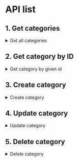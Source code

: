 # API list

## 1. Get categories

<details>
<summary>Get all categories</summary>
<br>

## Get categories

- **Description** : This API is used to get categories.
- **Request type** : query
- **Request body sample**:

  - **Request body**

    ```
    query Categories($businessId: String!) {
        categories(businessId: $businessId) {
            id
            name
            parent_id
        }
    }
    ```

- **Response**:

```json
{
  "data": {
    "categories": [
      {
        "id": 1,
        "name": "category1",
        "parent_id": 0
      },
      {
        "id": 2,
        "name": "category2",
        "parent_id": 1
      }
    ]
  }
}
```

</details>

## 2. Get category by ID

<details>
<summary>Get category by given id</summary>
<br>

## Get category by ID

- **Description** : This API is used to get category by given id.
- **Request type** : query
- **Request body sample**:

  - **Request body**

    ```
    query Category($id: String!) {
        category(id: $id) {
            id
            name
            parent_id
        }
    }
    ```

  - **Add variable like below**

    ```
    {
      "id": "1",
    }
    ```

- **Response**:

```json
{
  "data": {
    "category": {
      "id": 1,
      "name": "category1",
      "parent_id": 0
    }
  }
}
```

</details>

## 3. Create category

<details>
<summary>Create category</summary>
<br>

## Create category

- **Description** : This API is used to create category.
- **Request type** : mutation
- **Request body sample**:

  - **Request body**

    ```
    mutation CreateCategory($data: CategoryInput!) {
        createCategory(data: $data) {
            id
            name
            parent_id
        }
    }
    ```

  - **Add variables like below**

    ```
    {
    "data": {
            "name" : "name",
            "parent_id" : "id of parent category or 0",
            "business_id": "business id"
        },
    }
    ```

- **Response**:

```json
{
  "data": {
    "createCategory": {
      "id": 1,
      "name": "categoryName",
      "parent_id": 0
    }
  }
}
```

</details>

## 4. Update category

<details>
<summary>Update category</summary>
<br>

## Update category

- **Description** : This API is used to update category.
- **Request type** : mutation
- **Request body sample**:

  - **Request body**

    ```
    mutation UpdateCategory($id: String!, $data: CategoryInput!) {
        updateCategory(id: $id, data: $data) {
            id
            name
            parent_id
        }
    }
    ```

  - **Add variables like below**

    ```
    {
      "id": "1",
      "data": {
        "name": "newCategory",
      },
    }
    ```

- **Response**:

```json
{
  "data": {
    "updateCategory": {
      "id": 1,
      "name": "newCategory",
      "parent_id": 0
    }
  }
}
```

</details>

## 5. Delete category

<details>
<summary>Delete category</summary>
<br>

## Delete category

- **Description** : This API is used to delete category.
- **Request type** : mutation
- **Request body sample**:

  - **Request body**

    ```
    mutation DeleteCategory($id: Float!) {
        deleteCategory(id: $id)
    }
    ```

  - **Add variables like below**

    ```
    {
      "id": "1",
    }
    ```

- **Response**:

```json
{
  "data": {
    "deleteCategory": true
  }
}
```

</details>
